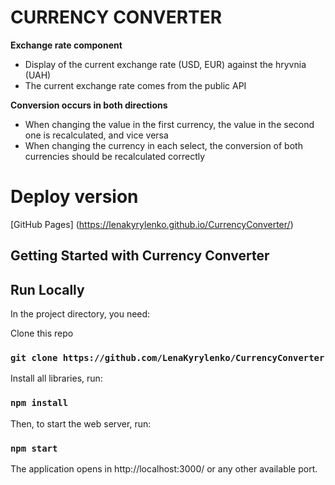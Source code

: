 # CURRENCY CONVERTER

**Exchange rate component**
- Display of the current exchange rate (USD, EUR) against the hryvnia (UAH)
- The current exchange rate comes from the public API

**Conversion occurs in both directions**
- When changing the value in the first currency, the value in the second one is recalculated, and vice versa
- When changing the currency in each select, the conversion of both currencies should be recalculated correctly

# Deploy version

[GitHub Pages] (https://lenakyrylenko.github.io/CurrencyConverter/)


## Getting Started with Currency Converter

## Run Locally

In the project directory, you need:

Clone this repo

### `git clone https://github.com/LenaKyrylenko/CurrencyConverter`

Install all libraries, run:

### `npm install`

Then, to start the web server, run:

### `npm start`

The application opens in http://localhost:3000/ or any other available port.
